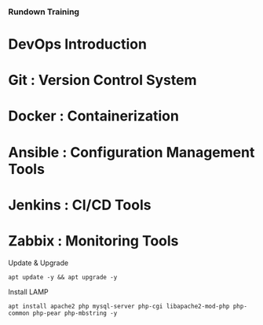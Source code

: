 ### Rundown Training
# DevOps Introduction
# Git : Version Control System
# Docker : Containerization
# Ansible : Configuration Management Tools
# Jenkins : CI/CD Tools
# Zabbix : Monitoring Tools
Update & Upgrade
```
apt update -y && apt upgrade -y
```
Install LAMP
```
apt install apache2 php mysql-server php-cgi libapache2-mod-php php-common php-pear php-mbstring -y
```
